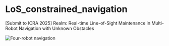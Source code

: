 # LoS_constrained_navigation
[Submit to ICRA 2025] Realm: Real-time Line-of-Sight Maintenance in Multi-Robot Navigation with Unknown Obstacles

![Four-robot navigation](demo.gif)
